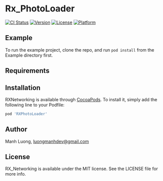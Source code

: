 # Rx_PhotoLoader

[![CI Status](https://img.shields.io/travis/QuangTran/UnitImageLayerEditor.svg?style=flat)](https://travis-ci.org/QuangTran/UnitImageLayerEditor)
[![Version](https://img.shields.io/cocoapods/v/UnitImageLayerEditor.svg?style=flat)](https://cocoapods.org/pods/UnitImageLayerEditor)
[![License](https://img.shields.io/cocoapods/l/UnitImageLayerEditor.svg?style=flat)](https://cocoapods.org/pods/UnitImageLayerEditor)
[![Platform](https://img.shields.io/cocoapods/p/UnitImageLayerEditor.svg?style=flat)](https://cocoapods.org/pods/UnitImageLayerEditor)

## Example

To run the example project, clone the repo, and run `pod install` from the Example directory first.

## Requirements

## Installation

RXNetworking is available through [CocoaPods](https://cocoapods.org). To install
it, simply add the following line to your Podfile:

```ruby
pod 'RXPhotoLoader'
```

## Author

Manh Luong, luongmanhdev@gmail.com

## License

RX_Networking is available under the MIT license. See the LICENSE file for more info.
